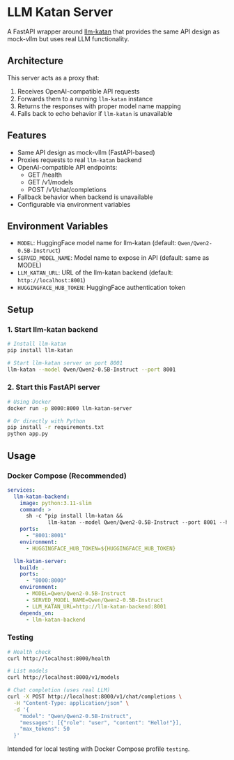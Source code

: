 # LLM Katan Server

A FastAPI wrapper around [llm-katan](https://pypi.org/project/llm-katan/) that provides the same API design as mock-vllm but uses real LLM functionality.

## Architecture

This server acts as a proxy that:
1. Receives OpenAI-compatible API requests
2. Forwards them to a running `llm-katan` instance
3. Returns the responses with proper model name mapping
4. Falls back to echo behavior if `llm-katan` is unavailable

## Features

- Same API design as mock-vllm (FastAPI-based)
- Proxies requests to real `llm-katan` backend
- OpenAI-compatible API endpoints:
  - GET /health
  - GET /v1/models  
  - POST /v1/chat/completions
- Fallback behavior when backend is unavailable
- Configurable via environment variables

## Environment Variables

- `MODEL`: HuggingFace model name for llm-katan (default: `Qwen/Qwen2-0.5B-Instruct`)
- `SERVED_MODEL_NAME`: Model name to expose in API (default: same as MODEL)
- `LLM_KATAN_URL`: URL of the llm-katan backend (default: `http://localhost:8001`)
- `HUGGINGFACE_HUB_TOKEN`: HuggingFace authentication token

## Setup

### 1. Start llm-katan backend

```bash
# Install llm-katan
pip install llm-katan

# Start llm-katan server on port 8001
llm-katan --model Qwen/Qwen2-0.5B-Instruct --port 8001
```

### 2. Start this FastAPI server

```bash
# Using Docker
docker run -p 8000:8000 llm-katan-server

# Or directly with Python
pip install -r requirements.txt
python app.py
```

## Usage

### Docker Compose (Recommended)

```yaml
services:
  llm-katan-backend:
    image: python:3.11-slim
    command: >
      sh -c "pip install llm-katan && 
             llm-katan --model Qwen/Qwen2-0.5B-Instruct --port 8001 --host 0.0.0.0"
    ports:
      - "8001:8001"
    environment:
      - HUGGINGFACE_HUB_TOKEN=${HUGGINGFACE_HUB_TOKEN}

  llm-katan-server:
    build: .
    ports:
      - "8000:8000"
    environment:
      - MODEL=Qwen/Qwen2-0.5B-Instruct
      - SERVED_MODEL_NAME=Qwen/Qwen2-0.5B-Instruct
      - LLM_KATAN_URL=http://llm-katan-backend:8001
    depends_on:
      - llm-katan-backend
```

### Testing

```bash
# Health check
curl http://localhost:8000/health

# List models
curl http://localhost:8000/v1/models

# Chat completion (uses real LLM)
curl -X POST http://localhost:8000/v1/chat/completions \
  -H "Content-Type: application/json" \
  -d '{
    "model": "Qwen/Qwen2-0.5B-Instruct",
    "messages": [{"role": "user", "content": "Hello!"}],
    "max_tokens": 50
  }'
```

Intended for local testing with Docker Compose profile `testing`.
